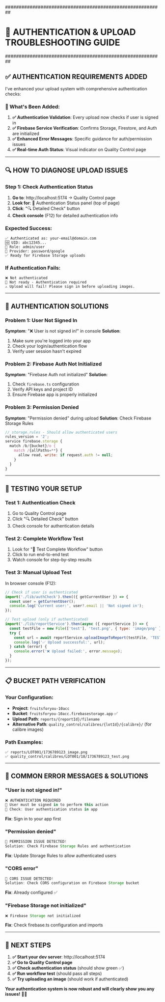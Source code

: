 ##########################################################
# 🔐 AUTHENTICATION & UPLOAD TROUBLESHOOTING GUIDE
##########################################################

## ✅ **AUTHENTICATION REQUIREMENTS ADDED**

I've enhanced your upload system with comprehensive authentication checks:

### **🔧 What's Been Added:**

1. **✅ Authentication Validation**: Every upload now checks if user is signed in
2. **✅ Firebase Service Verification**: Confirms Storage, Firestore, and Auth are initialized  
3. **✅ Enhanced Error Messages**: Specific guidance for auth/permission issues
4. **✅ Real-time Auth Status**: Visual indicator on Quality Control page

---

## 🔍 **HOW TO DIAGNOSE UPLOAD ISSUES**

### **Step 1: Check Authentication Status**
1. **Go to**: http://localhost:5174 → Quality Control page
2. **Look for**: 🔐 Authentication Status panel (top of page)
3. **Click**: "🔍 Detailed Check" button
4. **Check console** (F12) for detailed authentication info

### **Expected Success**:
```
✅ Authenticated as: your-email@domain.com
🆔 UID: abc12345...
👤 Role: admin/user
🔗 Provider: password/google
✅ Ready for Firebase Storage uploads
```

### **If Authentication Fails**:
```
❌ Not authenticated
🚫 Not ready - Authentication required
⚠️ Upload will fail! Please sign in before uploading images.
```

---

## 🔧 **AUTHENTICATION SOLUTIONS**

### **Problem 1: User Not Signed In**
**Symptom**: "❌ User is not signed in!" in console
**Solution**: 
1. Make sure you're logged into your app
2. Check your login/authentication flow
3. Verify user session hasn't expired

### **Problem 2: Firebase Auth Not Initialized**
**Symptom**: "Firebase Auth not initialized"
**Solution**: 
1. Check `firebase.ts` configuration
2. Verify API keys and project ID
3. Ensure Firebase app is properly initialized

### **Problem 3: Permission Denied**
**Symptom**: "Permission denied" during upload
**Solution**: Check Firebase Storage Rules
```javascript
// storage.rules - Should allow authenticated users
rules_version = '2';
service firebase.storage {
  match /b/{bucket}/o {
    match /{allPaths=**} {
      allow read, write: if request.auth != null;
    }
  }
}
```

---

## 🧪 **TESTING YOUR SETUP**

### **Test 1: Authentication Check**
1. Go to Quality Control page
2. Click "🔍 Detailed Check" button
3. Check console for authentication details

### **Test 2: Complete Workflow Test**  
1. Look for "🧪 Test Complete Workflow" button
2. Click to run end-to-end test
3. Watch console for step-by-step results

### **Test 3: Manual Upload Test**
In browser console (F12):
```javascript
// Check if user is authenticated
import('./lib/authCheck').then(({ getCurrentUser }) => {
  const user = getCurrentUser();
  console.log('Current user:', user?.email || 'Not signed in');
});

// Test upload (only if authenticated)
import('./lib/reportService').then(async ({ reportService }) => {
  const testFile = new File(['test'], 'test.png', { type: 'image/png' });
  try {
    const url = await reportService.uploadImageToReport(testFile, 'TEST001');
    console.log('✅ Upload successful:', url);
  } catch (error) {
    console.error('❌ Upload failed:', error.message);
  }
});
```

---

## 📋 **BUCKET PATH VERIFICATION**

### **Your Configuration**:
- **Project**: `fruitsforyou-10acc`
- **Bucket**: `fruitsforyou-10acc.firebasestorage.app` ✅
- **Upload Path**: `reports/{reportId}/filename`
- **Alternative Path**: `quality_control/calibres/{lotId}/{calibre}/` (for calibre images)

### **Path Examples**:
```
✅ reports/LOT001/1736789123_image.png
✅ quality_control/calibres/LOT001/18/1736789123_test.png
```

---

## 🚨 **COMMON ERROR MESSAGES & SOLUTIONS**

### **"User is not signed in!"**
```javascript
❌ AUTHENTICATION REQUIRED
🔐 User must be signed in to perform this action
🔧 Check: User authentication status in app
```
**Fix**: Sign in to your app first

### **"Permission denied"**  
```javascript
🔐 PERMISSION ISSUE DETECTED!
Solution: Check Firebase Storage Rules and authentication
```
**Fix**: Update Storage Rules to allow authenticated users

### **"CORS error"**
```javascript
🔧 CORS ISSUE DETECTED!
Solution: Check CORS configuration on Firebase Storage bucket
```
**Fix**: Already configured ✅

### **"Firebase Storage not initialized"**
```javascript
❌ Firebase Storage not initialized
```
**Fix**: Check firebase.ts configuration and imports

---

## 🎯 **NEXT STEPS**

1. **✅ Start your dev server**: http://localhost:5174
2. **✅ Go to Quality Control page** 
3. **✅ Check authentication status** (should show green ✅)
4. **✅ Run workflow test** (should pass all steps)
5. **✅ Try uploading an image** (should work if authenticated)

**Your authentication system is now robust and will clearly show you any issues!** 🔐✅
